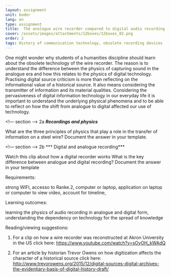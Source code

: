 ```yaml
---
layout: assignment
unit: boder
lang: en
type: assignment
title:  The analogue wire recorder compared to digital audio recording
cover: /assets/images/attachments/12boxes/12boxes_02.png
order: 2
tags: History of communication technology, obsolete recording devices
---
```



One might wonder why students of a humanities discipline
should learn about the obsolete technology of the wire recorder.
The reason is to understand the difference between the physics
of capturing sound in the analogue era and how this relates to
the physics of digital technology. Practising digital source
criticism is  more than  reflecting on the informational value of a
historical source. It also means considering the transmitter of
information and its material qualities.
Considering  the pervasiveness of digital information technology
in our everyday life it is  important to understand the underlying
physical phenomena and to be able to reflect on how the shift
from analogue to digital affected our use of technology.

<!-- more -->


<!-- briefing-student -->


<!— section --> 
2a      ***Recordings and physics***



What are the three principles of physics that play a role in the transfer of information on  a steel wire?
Document the answer in your template.


<!— section --> 
2b      *** Digital and analogue recording***

Watch this clip about how a digital recorder works
What is the key difference between analogue and digital recording?
Document the answer in your template

<!-- briefing-teacher -->

Requirements:

strong WIFI, accesso to Ranke.2, computer or laptop,
application on laptop or computer to view video, account for timeline,


Learning outcomes:

learning the physics of audio recording in analogue and digital form,
understanding the dependency on technology for the spread of knowledge


Reading/viewing  suggestions:  

  1. For a clip on how a wire recorder was reconstructed at Akron
     University in the   US click here: https://www.youtube.com/watch?v=sOyOH_kWAdQ

  2. For an article by historian Trevor Owens on how digitization
     affects the character of a historical source click here: http://www.trevorowens.org/2015/12/digital-sources-digital-archives-the-evidentiary-basis-of-digital-history-draft/ 
